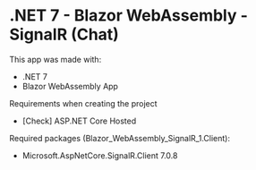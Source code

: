 # .NET 7 - Blazor WebAssembly - SignalR (Chat)

This app was made with:
- .NET 7
- Blazor WebAssembly App

Requirements when creating the project
- [Check] ASP.NET Core Hosted

Required packages (Blazor_WebAssembly_SignalR_1.Client):
- Microsoft.AspNetCore.SignalR.Client 7.0.8